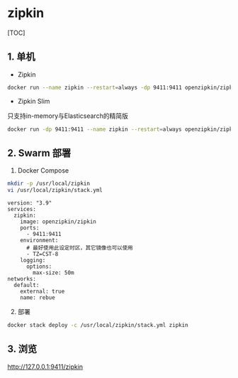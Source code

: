 # zipkin

[TOC]

## 1. 单机

- Zipkin

```sh
docker run --name zipkin --restart=always -dp 9411:9411 openzipkin/zipkin
```

- Zipkin Slim

只支持in-memory与Elasticsearch的精简版

```sh
docker run -dp 9411:9411 --name zipkin --restart=always openzipkin/zipkin-slim
```

## 2. Swarm 部署

1. Docker Compose

```sh
mkdir -p /usr/local/zipkin
vi /usr/local/zipkin/stack.yml
```

```yml{.line-numbers}
version: "3.9"
services:
  zipkin:
    image: openzipkin/zipkin
    ports:
      - 9411:9411
    environment:
      # 最好使用此设定时区，其它镜像也可以使用
      - TZ=CST-8
    logging:
      options:
        max-size: 50m
networks:
  default:
    external: true
    name: rebue
```

2. 部署

```sh
docker stack deploy -c /usr/local/zipkin/stack.yml zipkin
```

## 3. 浏览

<http://127.0.0.1:9411/zipkin>
